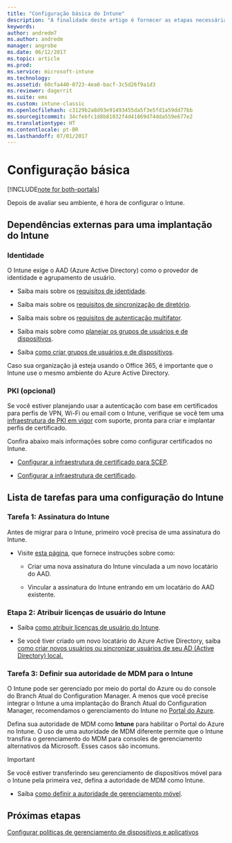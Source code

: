 ```yaml
---
title: "Configuração básica do Intune"
description: "A finalidade deste artigo é fornecer as etapas necessárias para configurar o Microsoft Intune."
keywords: 
author: andredm7
ms.author: andredm
manager: angrobe
ms.date: 06/12/2017
ms.topic: article
ms.prod: 
ms.service: microsoft-intune
ms.technology: 
ms.assetid: 60cfa440-0723-4ea0-bacf-3c5d26f9a1d3
ms.reviewer: dagerrit
ms.suite: ems
ms.custom: intune-classic
ms.openlocfilehash: c3129b2a8d93e91493455da5f3e5fd1a59dd77bb
ms.sourcegitcommit: 34cfebfc1d8b81032f4d41869d74dda559e677e2
ms.translationtype: HT
ms.contentlocale: pt-BR
ms.lasthandoff: 07/01/2017
---
```

# <a name="basic-setup"></a>Configuração básica

[!INCLUDE[note for both-portals](./includes/note-for-both-portals.md)]

Depois de avaliar seu ambiente, é hora de configurar o Intune.

## <a name="external-dependencies-for-an-intune-deployment"></a>Dependências externas para uma implantação do Intune

### <a name="identity"></a>Identidade

O Intune exige o AAD (Azure Active Directory) como o provedor de identidade e agrupamento de usuário.

-   Saiba mais sobre os [requisitos de identidade](https://docs.microsoft.com/active-directory/active-directory-hybrid-identity-design-considerations-overview#design-considerations-overview).

-   Saiba mais sobre os [requisitos de sincronização de diretório](https://docs.microsoft.com/active-directory/active-directory-hybrid-identity-design-considerations-directory-sync-requirements).

-   Saiba mais sobre os [requisitos de autenticação multifator](https://docs.microsoft.com/active-directory/active-directory-hybrid-identity-design-considerations-multifactor-auth-requirements).

-   Saiba mais sobre como [planejar os grupos de usuários e de dispositivos](/intune/users-permissions-add).

-   Saiba [como criar grupos de usuários e de dispositivos](/intune/groups-get-started).

Caso sua organização já esteja usando o Office 365, é importante que o Intune use o mesmo ambiente do Azure Active Directory.

### <a name="pki-optional"></a>PKI (opcional)

Se você estiver planejando usar a autenticação com base em certificados para perfis de VPN, Wi-Fi ou email com o Intune, verifique se você tem uma [infraestrutura de PKI em vigor](/intune/certificates-configure) com suporte, pronta para criar e implantar perfis de certificado.

Confira abaixo mais informações sobre como configurar certificados no Intune.

-   [Configurar a infraestrutura de certificado para SCEP](/intune/certificates-scep-configure).

-   [Configurar a infraestrutura de certificado](/intune/certficates-pfx-configure).


## <a name="task-list-for-an-intune-setup"></a>Lista de tarefas para uma configuração do Intune

### <a name="task-1-intune-subscription"></a>Tarefa 1: Assinatura do Intune

Antes de migrar para o Intune, primeiro você precisa de uma assinatura do Intune.

-   Visite [esta página](https://portal.office.com/Signup/Signup.aspx?OfferId=40BE278A-DFD1-470a-9EF7-9F2596EA7FF9&dl=INTUNE_A&ali=1#0), que fornece instruções sobre como:

    -   Criar uma nova assinatura do Intune vinculada a um novo locatário do AAD.

    -   Vincular a assinatura do Intune entrando em um locatário do AAD existente.

### <a name="task-2-assign-intune-user-licenses"></a>Etapa 2: Atribuir licenças de usuário do Intune

-   Saiba [como atribuir licenças de usuário do Intune](licenses-assign.md).

-   Se você tiver criado um novo locatário do Azure Active Directory, saiba [como criar novos usuários ou sincronizar usuários de seu AD (Active Directory) local.](https://docs.microsoft.com/azure/active-directory/connect/active-directory-aadconnect)

### <a name="task-3-set-your-mdm-authority-to-intune"></a>Tarefa 3: Definir sua autoridade de MDM para o Intune

O Intune pode ser gerenciado por meio do portal do Azure ou do console do Branch Atual do Configuration Manager. A menos que você precise integrar o Intune a uma implantação do Branch Atual do Configuration Manager, recomendamos o gerenciamento do Intune no [Portal do Azure](https://portal.azure.com).

Defina sua autoridade de MDM como **Intune** para habilitar o Portal do Azure no Intune. O uso de uma autoridade de MDM diferente permite que o Intune transfira o gerenciamento do MDM para consoles de gerenciamento alternativos da Microsoft. Esses casos são incomuns.

> [!IMPORTANT]
> Se você estiver transferindo seu gerenciamento de dispositivos móvel para o Intune pela primeira vez, defina a autoridade de MDM como Intune.

-   Saiba [como definir a autoridade de gerenciamento móvel](/intune/mdm-authority-set).

## <a name="next-step"></a>Próximas etapas

[Configurar políticas de gerenciamento de dispositivos e aplicativos](migration-guide-configure-policies.md)
